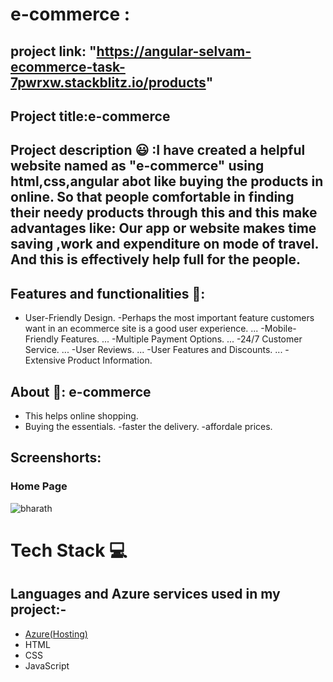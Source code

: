 # e-commerce :


## project link: "https://angular-selvam-ecommerce-task-7pwrxw.stackblitz.io/products"

## Project title:e-commerce 
       
       
## Project description 😃 :I have created a helpful website named as "e-commerce" using html,css,angular abot like buying the products in online. So that people comfortable in finding their needy products through this and this make advantages like: Our app or website makes time saving ,work and expenditure on mode of travel. And this is effectively help full for the people.   

## Features and functionalities 🧐:
- User-Friendly Design.
-Perhaps the most important feature customers want in an ecommerce site is a good user experience. ...
-Mobile-Friendly Features. ...
-Multiple Payment Options. ...
-24/7 Customer Service. ...
-User Reviews. ...
-User Features and Discounts. ...
-Extensive Product Information.
## About  💬: e-commerce
- This helps online shopping.
- Buying the essentials.
-faster the delivery.
-affordale prices.
## Screenshorts:
### Home Page 
![bharath](https://user-images.githubusercontent.com/113162299/193505098-f91ac40c-16bd-461c-933c-b400b13b5e56.png)

# Tech Stack 💻

## Languages and Azure services used in my project:-

- [Azure(Hosting)](https://azure.microsoft.com/en-in/features/azure-portal/)
- HTML
- CSS
- JavaScript
